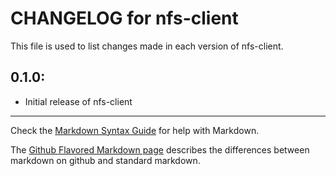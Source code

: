 # CHANGELOG for nfs-client

This file is used to list changes made in each version of nfs-client.

## 0.1.0:

* Initial release of nfs-client

- - - 
Check the [Markdown Syntax Guide](http://daringfireball.net/projects/markdown/syntax) for help with Markdown.

The [Github Flavored Markdown page](http://github.github.com/github-flavored-markdown/) describes the differences between markdown on github and standard markdown.
